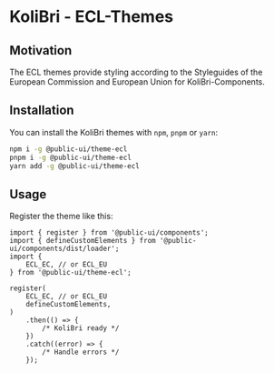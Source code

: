 # KoliBri - ECL-Themes

## Motivation

The ECL themes provide styling according to the Styleguides of the European Commission and European Union for KoliBri-Components.

## Installation

You can install the KoliBri themes with `npm`, `pnpm` or `yarn`:

```bash
npm i -g @public-ui/theme-ecl
pnpm i -g @public-ui/theme-ecl
yarn add -g @public-ui/theme-ecl
```

## Usage

Register the theme like this:

```tsx
import { register } from '@public-ui/components';
import { defineCustomElements } from '@public-ui/components/dist/loader';
import {
	ECL_EC, // or ECL_EU
} from '@public-ui/theme-ecl';

register(
	ECL_EC, // or ECL_EU
	defineCustomElements,
)
	.then(() => {
		/* KoliBri ready */
	})
	.catch((error) => {
		/* Handle errors */
	});
```
